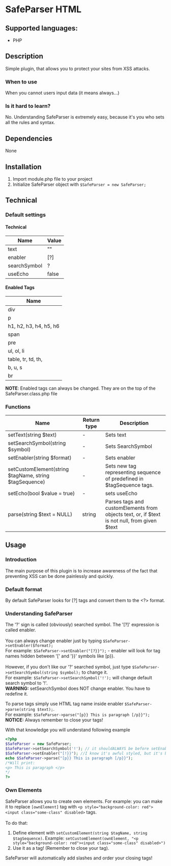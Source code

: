 # SafeParser HTML

## Supported languages:
* PHP

## Description
Simple plugin, that allows you to protect your sites from XSS attacks.

### When to use
When you cannot users input data (it means always...)

### Is it hard to learn?
No. Understanding SafeParser is extremely easy, because it's you who sets all the rules and syntax.


## Dependencies
None

## Installation
1. Import module.php file to your project
2. Initialize SafeParser object with ```$SafeParser = new SafeParser;```

## Technical
### Default settings
#### Technical
|Name|Value|
|-|-|
|text| ""|
|enabler|[?]|
|searchSymbol|?|
|useEcho|false|
#### Enabled Tags

|Name|
|-|
|div|
|p|
|h1, h2, h3, h4, h5, h6|
|span|
|pre|
|ul, ol, li|
|table, tr, td, th,
|b, u, s|
|br|

__NOTE__: Enabled tags can always be changed. They are on the top of the SafeParser.class.php file

### Functions
|Name|Return type|Description|
|-|-|-|
|setText(string $text)|-|Sets text|
|setSearchSymbol(string $symbol)|-|Sets SearchSymbol|
|setEnabler(string $format)|-|Sets enabler|
|setCustomElement(string $tagName, string $tagSequence)| - | Sets new tag representing  sequence of predefined in $tagSequence tags. |
|setEcho(bool $value = true)| - | sets useEcho|
|parse(string $text = NULL)| string| Parses tags and customElements from objects text, or, if $text is not null, from given $text|

## Usage
### Introduction
The main purpose of this plugin is to increase awareness of the fact that preventing XSS can be done painlessly and quickly.
###  Default format
By default SafeParser looks for [?] tags and convert them to the <?> format. <br>
### Understanding SafeParser
The '?' sign is called (obviously) searched symbol. The '[?]' expression is called enabler.<br><br>
You can always change enabler just by typing ```$SafeParser->setEnabler($format);```<br>
 For example: ```$SafeParser->setEnabler("[?}}");``` - enabler will look for tag names hidden between '[' and '}}' symbols like [p}}.<br> <br>
However, if you don't like our '?' searched symbol, just type ```$SafeParser->setSearchSymbol(string $symbol);``` to change it.<br>
 For example: ```$SafeParser->setSearchSymbol('!');``` will change default search symbol to '!'.<br>
__WARNING:__ setSearchSymbol does NOT change enabler. You have to redefine it.

To parse tags simply use HTML tag name inside enabler ```$SafeParser->parse(string $text);```. <br>
For example: ```$SafeParser->parse("[p}} This is paragraph [/p}}");```<br>
__NOTICE:__ Always remember to close your tags!

With that knowledge you will understand following example
```php
<?php
$SafeParser = new SafeParser;
$SafeParser->setSearchSymbol('!'); // it shouldALWAYS be before setEnabler
$SafeParser->setEnabler("[!}}"); //I know it's awful styled, but it's brilliant for example
echo $SafeParser->parse("[p}} This is paragraph [/p}}");
/*Will print:
<p> This is paragraph </p>
*/
?>
```

### Own Elements
SafeParser allows you to create own elements. For example: you can make it to replace ```[ownElement]``` tag with ```<p style="background-color: red"><input class="some-class" disabled>``` tags.<br><br>
To do that:
1. Define element with ```setCustomElement(string $tagName, string $tagSequence)```. Example: ```setCustomElement(ownElement, "<p style="background-color: red"><input class="some-class" disabled>")```
2. Use it as a tag! (Remember to close your tag).

SafeParser will automatically add slashes and order your closing tags!
